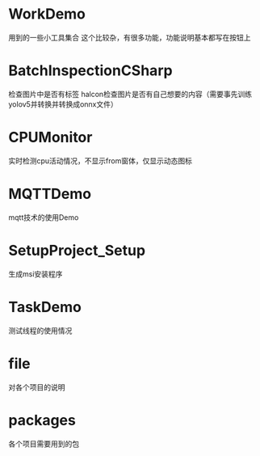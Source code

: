 # WorkDemo
用到的一些小工具集合
这个比较杂，有很多功能，功能说明基本都写在按钮上

# BatchInspectionCSharp
检查图片中是否有标签
halcon检查图片是否有自己想要的内容（需要事先训练yolov5并转换并转换成onnx文件）

# CPUMonitor
实时检测cpu活动情况，不显示from窗体，仅显示动态图标

# MQTTDemo
mqtt技术的使用Demo

# SetupProject_Setup
生成msi安装程序

# TaskDemo
测试线程的使用情况

# file
对各个项目的说明

# packages
各个项目需要用到的包